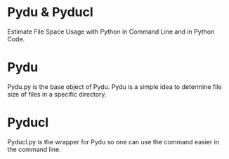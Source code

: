 # Pydu & Pyducl
Estimate File Space Usage with Python in Command Line and in Python Code.

# Pydu
Pydu.py is the base object of Pydu. Pydu is a simple idea to determine file size of files in a specific directory.

# Pyducl
Pyducl.py is the wrapper for Pydu so one can use the command easier in the command line.



